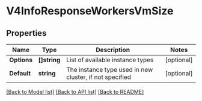 # V4InfoResponseWorkersVmSize

## Properties

Name | Type | Description | Notes
------------ | ------------- | ------------- | -------------
**Options** | **[]string** | List of available instance types | [optional] 
**Default** | **string** | The instance type used in new cluster, if not specified | [optional] 

[[Back to Model list]](../README.md#documentation-for-models) [[Back to API list]](../README.md#documentation-for-api-endpoints) [[Back to README]](../README.md)


